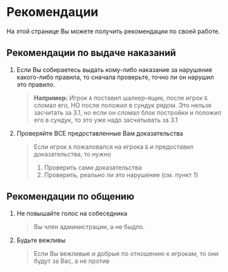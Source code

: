 # Рекомендации
На этой странице Вы можете получить рекомендации по своей работе.

## Рекомендации по выдаче наказаний
1. Если Вы собираетесь выдать кому-либо наказание за нарушение какого-либо правила,
   то сначала проверьте, точно ли он нарушил это правило.
   > **Например:** Игрок `A` поставил шалкер-ящик, после игрок `Б` сломал его, НО
   > после положил в сундук рядом. Это нельзя засчитать за 3.1, но если он сломал
   > блок постройки и положил его в сундук, то это уже надо засчитывать за 3.1

2. Проверяйте ВСЕ предоставленные Вам доказательства
   > Если игрок `А` пожаловался на игрока `Б` и предоставил доказательства, то нужно
   > 1. Проверить сами доказательства
   > 2. Проверить, реально ли это нарушение (см. пункт 1)

## Рекомендации по общению
1. Не повышайте голос на собеседника
   > Вы член администрации, а не быдло.

2. Будьте вежливы
   > Если Вы вежливые и добрые по отношению к игрокам, то они будут за Вас, а не
   > против